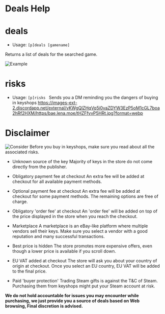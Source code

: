 # Deals Help


# deals
 - Usage: `[p]deals [gamename] `

Returns a list of deals for the searched game.

![Example](https://bae.lena.moe/kBdfWq7nfVEF.png)
# risks
 - Usage: `[p]risks `
Sends you a DM reminding you the dangers of buying in keyshops
https://images-ext-2.discordapp.net/external/vKWgQlZHqVq5i0vaZDYW3EzP5oM1cGL7boa2hRf2HXM/https/bae.lena.moe/tHZFfvvP5HRt.jpg?format=webp

# Disclaimer

![Consider](https://images-ext-2.discordapp.net/external/vKWgQlZHqVq5i0vaZDYW3EzP5oM1cGL7boa2hRf2HXM/https/bae.lena.moe/tHZFfvvP5HRt.jpg?format=webp)
Before you buy in keyshops, make sure you read about all the associated risks.

- Unknown source of the key
Majority of keys in the store do not come directly from the publisher.

- Obligatory payment fee at checkout
An extra fee will be added at checkout for all available payment methods.

- Optional payment fee at checkout
An extra fee will be added at checkout for some payment methods. The remaining options are free of charge.

- Obligatory 'order fee' at checkout
An 'order fee' will be added on top of the price displayed in the store when you reach the checkout.

- Marketplace
A marketplace is an eBay-like platform where multiple vendors sell their keys. Make sure you select a vendor with a good reputation and many successful transactions.

- Best price is hidden
The store promotes more expensive offers, even though a lower price is available if you scroll down.

- EU VAT added at checkout
The store will ask you about your country of origin at checkout. Once you select an EU country, EU VAT will be added to the final price.

- Paid 'buyer protection'
Trading Steam gifts is against the T&C of Steam. Purchasing them from keyshops might put your Steam account at risk.


**We do not hold accountable for issues you may encounter while purchasing, we just provide you a source of deals based on Web browsing, Final discretion is advised.**